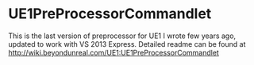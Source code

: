 UE1PreProcessorCommandlet
=========================

This is the last version of preprocessor for UE1 I wrote few years ago, updated to work with VS 2013 Express. Detailed readme can be found at http://wiki.beyondunreal.com/UE1:UE1PreProcessorCommandlet
